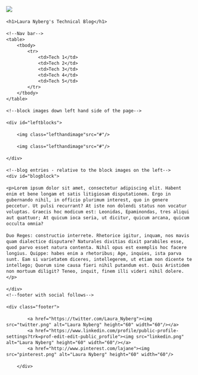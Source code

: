 <!DOCTYPE html>
<html>
<head>
	<title>Laura's Blog</title>
	<link type="text/css" rel="stylesheet" href="../blog/stylesheets/blog-stylesheet.css">
</head>

<body>
	<!--Add a banner image here-->
	<img id="bannerimage" src="#"/>

	<h1>Laura Nyberg's Technical Blog</h1>

	<!--Nav bar-->
	<table>
		<tbody>
			<tr>
				<td>Tech 1</td>
				<td>Tech 2</td>
				<td>Tech 3</td>
				<td>Tech 4</td>
				<td>Tech 5</td>
			</tr>	
		</tbody>
	</table>

	<!--block images down left hand side of the page-->

	<div id="leftblocks">

		<img class="lefthandimage"src="#"/>

		<img class="lefthandimage"src="#"/>

	</div>

	<!--blog entries - relative to the block images on the left-->
	<div id="blogblock">

	<p>Lorem ipsum dolor sit amet, consectetur adipiscing elit. Habent enim et bene longam et satis litigiosam disputationem. Ergo in gubernando nihil, in officio plurimum interest, quo in genere peccetur. Ut pulsi recurrant? At iste non dolendi status non vocatur voluptas. Graecis hoc modicum est: Leonidas, Epaminondas, tres aliqui aut quattuor; At quicum ioca seria, ut dicitur, quicum arcana, quicum occulta omnia?

	Duo Reges: constructio interrete. Rhetorice igitur, inquam, nos mavis quam dialectice disputare? Naturales divitias dixit parabiles esse, quod parvo esset natura contenta. Nihil opus est exemplis hoc facere longius. Quippe: habes enim a rhetoribus; Age, inquies, ista parva sunt. Eam si varietatem diceres, intellegerem, ut etiam non dicente te intellego; Quorum sine causa fieri nihil putandum est. Quis Aristidem non mortuum diligit? Teneo, inquit, finem illi videri nihil dolere. </p>

	</div>
	<!--footer with social follows-->

	<div class="footer">

			<a href="https://twitter.com/Laura_Nyberg"><img src="twitter.png" alt="Laura Nyberg" height="60" width="60"/></a>
			<a href="https://www.linkedin.com/profile/public-profile-settings?trk=prof-edit-edit-public_profile"><img src="linkedin.png" alt="Laura Nyberg" height="60" width="60"/></a>
			<a href="http://www.pinterest.com/lajane"><img src="pinterest.png" alt="Laura Nyberg" height="60" width="60"/>

		</div>

</body>
</html>